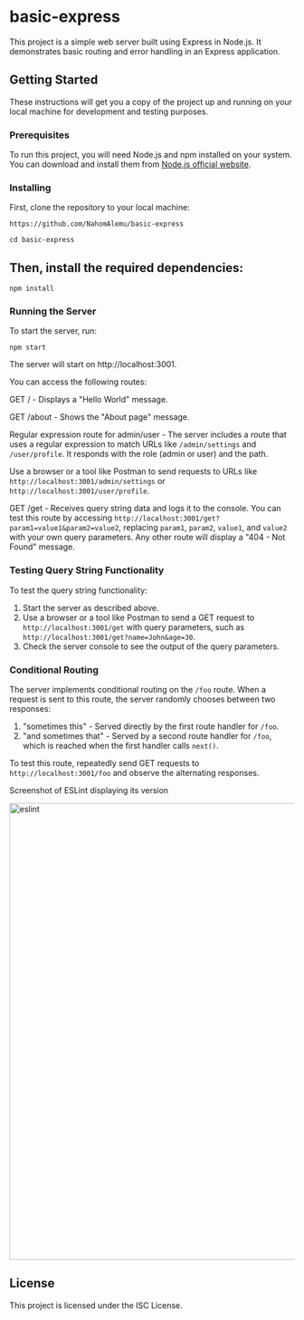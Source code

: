 # basic-express

This project is a simple web server built using Express in Node.js. It demonstrates basic routing and error handling in an Express application.

## Getting Started

These instructions will get you a copy of the project up and running on your local machine for development and testing purposes.

### Prerequisites

To run this project, you will need Node.js and npm installed on your system. You can download and install them from [Node.js official website](https://nodejs.org/).

### Installing

First, clone the repository to your local machine:

```
https://github.com/NahomAlemu/basic-express
```
```
cd basic-express
```

## Then, install the required dependencies:
```
npm install
```
### Running the Server

To start the server, run:
```
npm start
```
The server will start on http://localhost:3001. 

You can access the following routes:

GET / - Displays a "Hello World" message.


GET /about - Shows the "About page" message.

Regular expression route for admin/user - The server includes a route that uses a regular expression to match URLs like `/admin/settings` and `/user/profile`. It responds with the role (admin or user) and the path.

Use a browser or a tool like Postman to send requests to URLs like `http://localhost:3001/admin/settings` or `http://localhost:3001/user/profile`.


GET /get - Receives query string data and logs it to the console. You can test this route by accessing `http://localhost:3001/get?param1=value1&param2=value2`, replacing `param1`, `param2`, `value1`, and `value2` with your own query parameters.
Any other route will display a "404 - Not Found" message.

### Testing Query String Functionality

To test the query string functionality:
1. Start the server as described above.
2. Use a browser or a tool like Postman to send a GET request to `http://localhost:3001/get` with query parameters, such as `http://localhost:3001/get?name=John&age=30`.
3. Check the server console to see the output of the query parameters.

### Conditional Routing

The server implements conditional routing on the `/foo` route. When a request is sent to this route, the server randomly chooses between two responses:

1. "sometimes this" - Served directly by the first route handler for `/foo`.
2. "and sometimes that" - Served by a second route handler for `/foo`, which is reached when the first handler calls `next()`.

To test this route, repeatedly send GET requests to `http://localhost:3001/foo` and observe the alternating responses.


Screenshot of ESLint displaying its version

<img width="806" alt="eslint" src="https://github.com/NahomAlemu/basic-express/assets/55855783/ae8b2aa7-c5bf-4b48-9af5-9295cc91e6b4">


## License
This project is licensed under the ISC License.

